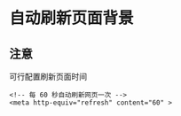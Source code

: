 # 自动刷新页面背景

## 注意
可行配置刷新页面时间
```
<!-- 每 60 秒自动刷新网页一次 -->
<meta http-equiv="refresh" content="60" >
```

